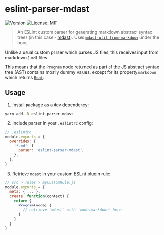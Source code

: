 # eslint-parser-mdast
<p>
  <img alt="Version" src="https://img.shields.io/badge/version-0.0.1-blue.svg?cacheSeconds=2592000" />
  <a href="#" target="_blank">
    <img alt="License: MIT" src="https://img.shields.io/badge/License-MIT-yellow.svg" />
  </a>
</p>

> An ESLint custom parser for generating markdown abstract syntax trees (in this case - [mdast](https://github.com/syntax-tree/mdast)). Uses [`mdast-util-from-markdown`](https://github.com/syntax-tree/mdast-util-from-markdown) under the hood.

Unlike a usual custom parser which parses JS files, this receives input from markdown (`.md`) files. 

This means that the `Program` node returned as part of the JS abstract syntax tree (AST) contains mostly dummy values, except for its property `markdown` which returns [`Root`](https://github.com/syntax-tree/mdast#root).

## Usage
1. Install package as a dev dependency:

```bash
yarn add -D eslint-parser-mdast
```

2. Include parser in your `.eslintrc` config:
```js
// .eslintrc
module.exports = {
  overrides: {
    '*.md': {
      parser: 'eslint-parser-mdast',
    },
  },
}
```

3. Retrieve `mdast` in your custom ESLint plugin rule:
```js
// src > rules > myCustomRule.js
module.exports = {
  meta: { ... },
  create: function(context) {
    return {
      Program(node) {
        // retrieve `mdast` with `node.markdown` here
      }
    }
  }
}
```
